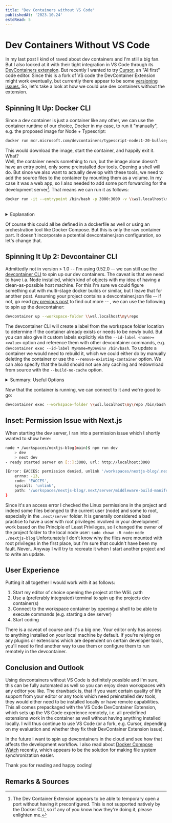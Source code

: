 ```yaml
---
title: "Dev Containers without VS Code"
publishedAt: '2023.10.24'
estdRead: 5
---
```


# Dev Containers Without VS Code
In my last post I kind of raved about dev containers and I'm still a big fan. But I also looked at it with their tight integration in VS Code through its [DevContainers extension](https://marketplace.visualstudio.com/items?itemName=ms-vscode-remote.remote-containers). But recently I wanted to try [Cursor](https://www.trycursor.com/), an "AI first" code editor. 
Since this is a fork of VS code the DevContainer Extension might work eventually, but currently there appear to be some [versioning issues.](https://github.com/getcursor/cursor/issues/718) So, let's take a look at how we could use dev containers without the extension.

## Spinning It Up: Docker CLI
Since a dev container is just a container like any other, we can use the container runtime of our choice, Docker in my case, to run it "manually", e.g. the proposed image for Node + Typescript:

```bash
docker run mcr.microsoft.com/devcontainers/typescript-node:1-20-bullseye
```

This would download the image, start the container, and happily exit it. What?<br/>
Well, the container needs something to run, but the image alone doesn't have an entry point, only some preinstalled dev tools. Opening a shell will do. 
But since we also want to actually develop with these tools, we need to add the source files to the container by mounting them as a volume. In my case it was a web app, so I also needed to add some port forwarding for the development server[^1].
That means we can run it as follows:

```bash
docker run -it --entrypoint /bin/bash -p 3000:3000 -v \\wsl.localhost\my\repo:/workspace mcr.microsoft.com/devcontainers/typescript-node:1-20-bullseye
```
<br/>
<details>
<summary>Explanation</summary>
- docker run \<image\>: Run the image as container
- -it: interactive mode
- --entrypoint \<command\>: override the entrypoint and execute the command. Opening a bash in our case.
- -p \<hostport\>:\<containerport\>: Forward the host port to the container
- -v \<path to source\>:\<mount path\>: Mount the host path as volume to the container workspace 
</details>

Of course this could all be defined in a dockerfile as well or using an orchestration tool like Docker Compose. But this is only the raw container part. It doesn't incorporate a potential devcontainer.json configuration, so let's change that.

## Spinning It Up 2: Devcontainer CLI
Admittedly not in version > 1.0 -- I'm using 0.52.0 -- we can still use the [devcontainer CLI](https://code.visualstudio.com/docs/devcontainers/devcontainer-cli) to spin up our dev containers. The caveat is that we need to have i.a. Node installed, which kind of objects with my idea of having a clean-as-possible host machine. For this I'm sure we could figure something out with multi-stage docker builds or similar, but I leave that for another post.
Assuming your project contains a devcontainer.json file -- if not, go read [my previous post](../devcontainers-nextjs-windows11) to find out more -- , we can use the following to spin up the devcontainer:

```bash
devcontainer up --workspace-folder \\wsl.localhost\my\repo
``` 

The devcontainer CLI will create a label from the workspace folder location to determine if the container already exists or needs to be newly build. But you can also give it custom labels explicitly via the `--id-label <name>=<value>` option and reference them with other devcontainer commands, e.g. `devcontainer exec --id-label MyName=MyDevEnv /bin/bash`. 
To update a container we would need to rebuild it, which we could either do by manually deleting the container or use the `--remove-existing-container` option. We can also specify that the build should not use any caching and redownload from source with the `--build-no-cache` option.

 <details>
 <summary>Summary: Useful Options</summary>
 <ul>
 <li>--id-label \<name\>=\<value\>: Adds custom labels to the container
 <li>--remove-existing-container: Removes the devcontainer first, if it already exists (default: false)
 <li>--build-no-cache: Builds from image with `--no-cache` if the container does **not** exist
 <li>--secrets-file: You can provide a secrets file which will be passed to the environment variables of the container
 </ul>
 </details>
 

Now that the container is running, we can connect to it and we're good to go:

```bash
devcontainer exec --workspace-folder \\wsl.localhost\my\repo /bin/bash
```

## Inset: Permission Issue with Next.js
 When starting the dev server, I ran into a permission issue which I shortly wanted to show here:

```bash
node ➜ /workspaces/nextjs-blog(main)$ npm run dev
	> dev
	> next dev
- ready started server on [::]:3000, url: http://localhost:3000

[Error: EACCES: permission denied, unlink '/workspaces/nextjs-blog/.next/server/middleware-build-manifest.js'] {
	errno: -13,
	code: 'EACCES',
	syscall: 'unlink',
	path: '/workspaces/nextjs-blog/.next/server/middleware-build-manifest.js'
}
```

Since it's an access error I checked the Linux permissions in the project and indeed some files belonged to the current user (node) and some to root, especially in the `.next/server` folder. It is generally considered a bad practice to have a user with root privileges involved in your development work based on the Principle of Least Privileges, so I changed the owner of the project folder to the local node user: `sudo chown -R node:node ./nextjs-blog`
Unfortunately I don't know why the files were mounted with root privileges in the first place, but I'm sure that couldn't have been my fault. Never.. Anyway I will try to recreate it when I start another project and to write an update.

## User Experience
Putting it all together I would work with it as follows:
1. Start my editor of choice opening the project at the WSL path
2. Use a (preferably integrated) terminal to spin up the projects dev container(s)
3. Connect to the workspace container by opening a shell to be able to execute commands (e.g. starting a dev server)
4. Start coding

There is a caveat of course and it's a big one. Your editor only has access to anything installed on your local machine by default. If you're relying on any plugins or extensions which are dependent on certain developer tools, you'll need to find another way to use them or configure them to run remotely in the devcontainer.

## Conclusion and Outlook
Using devcontainers without VS Code is definitely possible and I'm sure, this can be fully automated as well so you can enjoy clean workspaces with any editor you like. The drawback is, that if you want certain quality of life support from your editor or any tools which need preinstalled dev tools, they would either need to be installed locally or have remote capabilities.
This all comes prepackaged with the VS Code DevContainer Extension, which sets up the VS Code experience remotely, i.e. all predefined extensions work in the container as well without having anything installed locally. I will thus continue to use VS Code (or a fork, e.g. Cursor, depending on my evaluation and whether they fix their DevContainer Extension issue).

In the future I want to spin up devcontainers in the cloud and see how that affects the development workflow. I also read about [Docker Compose Watch](https://www.docker.com/blog/announcing-docker-compose-watch-ga-release/) recently, which appears to be the solution for making file system synchronization easier.

Thank you for reading and happy coding!


## Remarks & Sources

[^1]: The Dev Container Extension appears to be able to temporary open a port without having it preconfigured. This is not supported natively by the Docker CLI, so if any of you know how they're doing it, please enlighten me.
